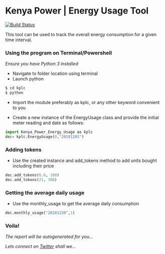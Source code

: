 # Kenya Power | Energy Usage Tool
[![Build Status](https://travis-ci.org/joemccann/dillinger.svg?branch=master)](https://travis-ci.org/joemccann/dillinger)

This tool can be used to track the overall energy consumption for a given time interval.

### Using the program on Terminal/Powershell 
*Ensure you have Python 3 installed*
- Navigate to folder location using terminal
- Launch python

```sh
$ cd kplc
$ python
```
- Import the module preferably as kplc, or any other keyword convenient to you
  

- Create a new instance of the EnergyUsage class and provide the initial meter 
reading and date as follows:

```python
import Kenya_Power_Energy_Usage as kplc
dec= kplc.EnergyUsage(0,"20181201")
```

### Adding tokens
- Use the created instance and add_tokens method to add units bought including their price

```python
dec.add_tokens(6.6, 100)
dec.add_tokens(21, 300)
```

### Getting the average daily usage
- Use the monthly_usage to get the average daily consumption

```python
dec.monthly_usage("20181230",1)
```

### Voila!
_The report will be autogenerated for you..._

*Lets connect on [Twitter](http://twitter.com/JosefEmu) shall we...*
